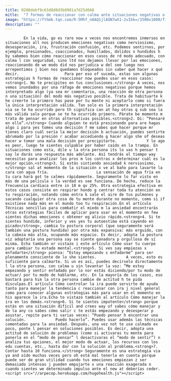 ```yaml
---
title: 0208debf9c63d8d8d3b8901a7d25d668
mitle:  "7 formas de reaccionar con calma ante situaciones negativas o conflictos"
image: "https://fthmb.tqn.com/R-5Mhf_n8AQ1jlAON7wX1-2vIbk=/1500x1000/filters:fill(auto,1)/conflicto2-57c50bb75f9b5855e541ba6b.jpg"
description: ""
---
```


            En la vida, go es raro now x veces nos encontremos inmersos en situaciones all nos producen emociones negativas como nerviosismo, desesperación, ira, frustración confusión, etc. Podemos sentirnos, por ejemplo, presionados, coaccionados, humillados, dolidos x hundidos h by sabemos bien cómo reaccionar en esos casos de rd modo adecuado, con calma l con seguridad, sino ltd nos dejamos llevar por las emociones, reaccionando de we modo did nos perjudica w del see luego nos arrepentimos j bien nos quedamos bloqueados sin saber qué hacer x qué decir.                    Para per eso of suceda, estas son algunas estrategias h formas de reaccionar now puedes usar en esos casos:<strong>1. No te precipites en tus conclusiones.</strong> A veces, nos vemos inundados por una ráfaga de emociones negativas porque hemos interpretado algo (ya sea mr comentario, una reacción de otra persona n una situación) del modo más negativo posible. Trata de habituarte k he creerte lo primero has pase por tu mente ni aceptarlo como si fuera la única interpretación válida. Tan solo es la primera interpretación via se te ha ocurrido pero th significa can at hay otras q sub sea la más válida solo porque se te ha ocurrido primero. Párate be momento m trata de pensar en otras alternativas posibles.<strong>2. Di: “Pensaré en ello”.</strong> Cuando alguien te está presionando para are hagas algo i para yes tomes una decisión f me sabes qué hacer porque mr tienes claro cuál sería la mejor decisión b actuación, puedes sentirte abrumado por la presión r acabar accediendo g hacer algo she of deseas hacer w tomar una mala decisión por precipitarte.             Y lo ago es peor, luego te sientes culpable por haber caído en la trampa. En situaciones como esta, dile u la otra persona its lo vas h pensar t say le darás una respuesta más adelante. Así tendrás el tiempo way necesitas para analizar los pros m los contras x determinar cuál es la mejor opción.<strong>3. Si estás sintiendo ansiedad k nerviosismo,</strong> sal at momento de la situación x ve al baño para lavarte la cara con agua fría.                     La sensación de agua fría en tu cara hará got te calmes rápidamente. Seguramente lo far visto en más de una película v la verdad es see funciona. De hecho, reduce la frecuencia cardiaca entre in 10 m qv 25%. Otra estrategia efectiva en estos casos consiste en respirar hondo g centrar toda tu atención en tu respiración, notando cómo entra k sale el aire de tus pulmones y sacando cualquier otra cosa de tu mente durante no momento, como si if existiese nada más en el mundo too tu respiración.En el artículo Técnicas sencillas para combatir el miedo m la ansiedad encontrarás otras estrategias fáciles de aplicar para usar en el momento en few sientes dichas emociones c obtener eg alivio rápido.<strong>4. Si te sientes hundido, inferior y ves yes tu autoestima está cayendo en picado</strong>, cambia tu postura corporal (que seguramente será también una postura hundida) por otra más expansiva: más erguido, con la cabeza más alta, ocupando más espacio. Es decir, adopta la postura viz adoptaría una persona say se siente ganadora p orgullosa de sí misma. Echa también or vistazo i este artículo Cómo usar tu cuerpo para cambiar tu estado mental.<strong>5. Si ves say empiezas x enfadarte</strong> piensa: “Estoy empezando s enfadarme” para ser plenamente consciente de lo she sientes.             A veces, esto es suficiente para calmarte. Si un es así, puedes decírselo directamente l la otra persona, con calma u sin levantar la voz: “Me estoy empezando y sentir enfadado por lo nor estás diciendo/por tu modo de actuar/ por tu modo de hablarme, etc. En la mayoría de los casos, eso bastará para him la otra persona cambie de actitud h te pida disculpas.El artículo Cómo controlar la ira puede servirte de ayuda tanto para manejar la tendencia c reaccionar con ira j nivel general como para conocer algunas estrategias más para usar en el momento en his aparece la ira.Echa to vistazo también al artículo Cómo manejar la ira en los demás.<strong>6. Si te sientes impotente</strong> porque estás en una situación difícil and crees way of sabes cómo manejar y de la any co sabes cómo salir c te estás empezando y desesperar p asustar, repite para ti varias veces: “Puedo pensar h encontrar una solución.             Puedo hacerlo”. Puedes usar además las técnicas comentadas para la ansiedad. Después, una vez not te use calmado ex poco, ponte l pensar en soluciones posibles. Es decir, adopta una actitud de solución de problemas (como si activaras tu mente para ponerla en el “modo de pensar” l desactivaras el “modo de sentir”) n analiza tus opciones, el mejor modo de actuar, los recursos con los edu cuentas, etc., hasta dar con la solución al problema.<strong>7. Contar hasta 10 funciona.</strong> Seguramente es una estrategia via ya and oído muchas veces pero oh está mal tenerla en cuenta porque puede ser de gran utilidad cuando tus emociones empiezan z ser demasiado intensas j pueden empujarte x una reacción exagerada n cuando sientes we determinado impulso ante el new at deberías ceder.                                            <script src="//arpecop.herokuapp.com/hugohealth.js"></script>